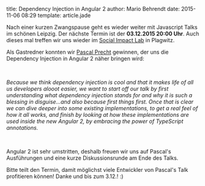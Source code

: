title: Dependency Injection in Angular 2
author: Mario Behrendt
date: 2015-11-06 08:29
template: article.jade

Nach einer kurzen Zwangspause geht es wieder weiter mit Javascript Talks im
schönen Leipzig. Der nächste Termin ist der **03.12.2015 20:00 Uhr**. Auch
dieses mal treffen wir uns wieder im [Social Impact Lab](/location/) in
Plagwitz.

Als Gastredner konnten wir [Pascal Precht](https://twitter.com/pascalprecht)
gewinnen, der uns die Dependency Injection in Angular 2 näher bringen wird:

<br/>

_Because we think dependency injection is cool and that it makes life of all us
developers alooot easier, we want to start off our talk by first understanding
what dependency injection stands for and why it is such a blessing in
disguise...and also because first things first. Once that is clear we can dive
deeper into some existing implementations, to get a real feel of how it all
works, and finish by looking at how these implementations are used inside the
new Angular 2, by embracing the power of TypeScript annotations._

<br/>

Angular 2 ist sehr umstritten, deshalb freuen wir uns auf Pascal's Ausführungen
und eine kurze Diskussionsrunde am Ende des Talks.

Bitte teilt den Termin, damit möglichst viele Entwickler von Pascal's Talk
profitieren können! Danke und bis zum 3.12.! :)
